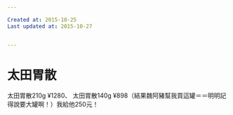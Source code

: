 ```yaml
---

Created at: 2015-10-25
Last updated at: 2015-10-27


---
```


# 太田胃散


太田胃散210g ¥1280、
太田胃散140g ¥898（結果魏阿豬幫我買這罐＝＝明明記得說要大罐啊！）我給他250元！

